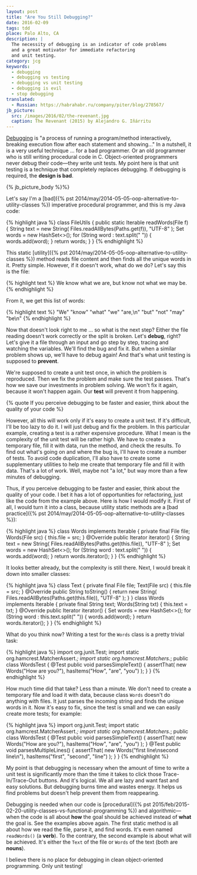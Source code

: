 ```yaml
---
layout: post
title: "Are You Still Debugging?"
date: 2016-02-09
tags: tdd
place: Palo Alto, CA
description: |
  The necessity of debugging is an indicator of code problems
  and a great motivator for immediate refactoring
  and unit testing.
category: jcg
keywords:
  - debugging
  - debugging vs testing
  - debugging vs unit testing
  - debugging is evil
  - stop debugging
translated:
  - Russian: https://habrahabr.ru/company/piter/blog/278567/
jb_picture:
  src: /images/2016/02/the-revenant.jpg
  caption: The Revenant (2015) by Alejandro G. Iñárritu
---
```


[Debugging](https://en.wikipedia.org/wiki/Debugging)
is "a process of running a program/method interactively,
breaking execution flow after each statement and showing..." In a nutshell, it is
a very useful technique ... for a bad programmer. Or an old programmer
who is still writing procedural code in C. Object-oriented programmers
never debug their code&mdash;they write unit tests. My point here
is that unit testing is a technique that completely replaces debugging.
If debugging is required, the **design is bad**.

<!--more-->

{% jb_picture_body %}%}

Let's say I'm a [bad]({% pst 2014/may/2014-05-05-oop-alternative-to-utility-classes %})
imperative procedural programmer, and this is my Java code:

{% highlight java %}
class FileUtils {
  public static Iterable<String> readWords(File f) {
    String text = new String(
      Files.readAllBytes(Paths.get(f)),
      "UTF-8"
    );
    Set<String> words = new HashSet<>();
    for (String word : text.split(" ")) {
      words.add(word);
    }
    return words;
  }
}
{% endhighlight %}

This static [utility]({% pst 2014/may/2014-05-05-oop-alternative-to-utility-classes %})
method reads file content and then
finds all the unique words in it. Pretty simple. However, if
it doesn't work, what do we do? Let's say this is the file:

{% highlight text %}
We know what we are,
but know not what we may be.
{% endhighlight %}

From it, we get this list of words:

{% highlight text %}
"We"
"know"
"what"
"we"
"are,\n"
"but"
"not"
"may"
"be\n"
{% endhighlight %}

Now that doesn't look right to me ... so what is the next step? Either the file
reading doesn't work correctly or the split is broken. Let's **debug**, right?
Let's give it a file through an input and go step by step, tracing and watching
the variables. We'll find the bug and fix it. But when a similar
problem shows up, we'll have to debug again! And that's what unit testing
is supposed to **prevent**.

We're supposed to create a unit test once, in which the problem is reproduced.
Then we fix the problem and make sure the test passes. That's how we save
our investments in problem solving. We won't fix it again, because it won't
happen again. Our **test** will prevent it from happening.

{% quote If you perceive debugging to be faster and easier, think about the quality of your code %}

However, all this will work only if it's easy to create a unit test. If it's
difficult, I'll be too lazy to do it. I will just debug and fix the problem.
In this particular example, creating a test is a rather expensive procedure.
What I mean is the complexity of the unit test will be rather high. We have to
create a temporary file, fill it with data, run the method, and check the results.
To find out what's going on and where the bug is, I'll have to create a number
of tests. To avoid code duplication, I'll also have to create some supplementary
utilities to help me create that temporary file and fill it with data.
That's a lot of work. Well, maybe not "a lot," but way more than a few minutes
of debugging.

Thus, if you perceive debugging to be faster and easier, think about the quality
of your code. I bet it has a lot of opportunities for refactoring, just like
the code from the example above. Here is how I would modify it. First of all,
I would turn it into a class, because utility static methods are a
[bad practice]({% pst 2014/may/2014-05-05-oop-alternative-to-utility-classes %}):

{% highlight java %}
class Words implements Iterable<String> {
  private final File file;
  Words(File src) {
    this.file = src;
  }
  @Override
  public Iterator<String> iterator() {
    String text = new String(
      Files.readAllBytes(Paths.get(this.file)),
      "UTF-8"
    );
    Set<String> words = new HashSet<>();
    for (String word : text.split(" ")) {
      words.add(word);
    }
    return words.iterator();
  }
}
{% endhighlight %}

It looks better already, but the complexity is still there. Next, I would
break it down into smaller classes:

{% highlight java %}
class Text {
  private final File file;
  Text(File src) {
    this.file = src;
  }
  @Override
  public String toString() {
    return new String(
      Files.readAllBytes(Paths.get(this.file)),
      "UTF-8"
    );
  }
}
class Words implements Iterable<String> {
  private final String text;
  Words(String txt) {
    this.text = txt;
  }
  @Override
  public Iterator<String> iterator() {
    Set<String> words = new HashSet<>();
    for (String word : this.text.split(" ")) {
      words.add(word);
    }
    return words.iterator();
  }
}
{% endhighlight %}

What do you think now? Writing a test for the `Words` class is a pretty
trivial task:

{% highlight java %}
import org.junit.Test;
import static org.hamcrest.MatcherAssert.*;
import static org.hamcrest.Matchers.*;
public class WordsTest {
  @Test
  public void parsesSimpleText() {
    assertThat(
      new Words("How are you?"),
      hasItems("How", "are", "you")
    );
  }
}
{% endhighlight %}

How much time did that take? Less than a minute. We don't need to create
a temporary file and load it with data, because class `Words` doesn't do
anything with files. It just parses the incoming string and finds the unique
words in it. Now it's easy to fix, since the test is small and we can
easily create more tests; for example:

{% highlight java %}
import org.junit.Test;
import static org.hamcrest.MatcherAssert.*;
import static org.hamcrest.Matchers.*;
public class WordsTest {
  @Test
  public void parsesSimpleText() {
    assertThat(
      new Words("How are you?"),
      hasItems("How", "are", "you")
    );
  }
  @Test
  public void parsesMultipleLines() {
    assertThat(
      new Words("first line\nsecond line\n"),
      hasItems("first", "second", "line")
    );
  }
}
{% endhighlight %}

My point is that debugging is necessary when the amount of time
to write a unit test is significantly more than the time it takes to click
those Trace-In/Trace-Out buttons. And it's logical. We all are lazy and
want fast and easy solutions. But debugging burns time and wastes
energy. It helps us find problems but doesn't help prevent
them from reappearing.

Debugging is needed when our code is
[procedural]({% pst 2015/feb/2015-02-20-utility-classes-vs-functional-programming %})
and algorithmic&mdash;when the code is all
about **how** the goal should be achieved instead of **what** the goal is.
See the examples above again. The first static method is all about
how we read the file, parse it, and find words. It's even named `readWords()` (a **verb**).
To the contrary, the second example is about what will be achieved. It's either
the `Text` of the file or `Words` of the text (both are **nouns**).

I believe there is no place for debugging in clean object-oriented
programming. Only unit testing!
